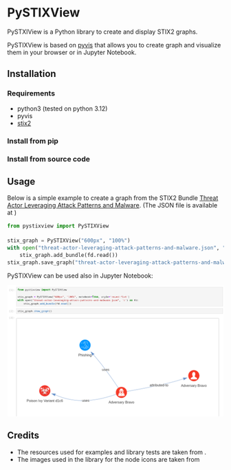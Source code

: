 # PySTIXView
PySTXIView is a Python library to create and display STIX2 graphs.

PySTIXView is based on [pyvis](https://github.com/WestHealth/pyvis/) that allows you to create graph and visualize them in your browser or in Jupyter Notebook.

## Installation

### Requirements
- python3 (tested on python 3.12)
- pyvis
- [stix2](https://github.com/oasis-open/cti-python-stix2)

### Install from pip

### Install from source code

## Usage

Below is a simple example to create a graph from the STIX2 Bundle [Threat Actor Leveraging Attack Patterns and Malware](https://oasis-open.github.io/cti-documentation/examples/threat-actor-leveraging-attack-patterns-and-malware). (The JSON file is available at [](https://github.com/oasis-open/cti-documentation/blob/main/examples/example_json/threat-actor-leveraging-attack-patterns-and-malware.json))

```python
from pystixview import PySTIXView

stix_graph = PySTIXView("600px", "100%")
with open("threat-actor-leveraging-attack-patterns-and-malware.json", "r") as fd:
    stix_graph.add_bundle(fd.read())
stix_graph.save_graph("threat-actor-leveraging-attack-patterns-and-malware.html")
```

PySTIXView can be used also in Jupyter Notebook:

![](_media/jupyter_example.png)


## Credits

- The resources used for examples and library tests are taken from [](https://oasis-open.github.io/cti-documentation/stix/examples.html).
- The images used in the library for the node icons are taken from [](https://github.com/freetaxii/stix2-graphics)

